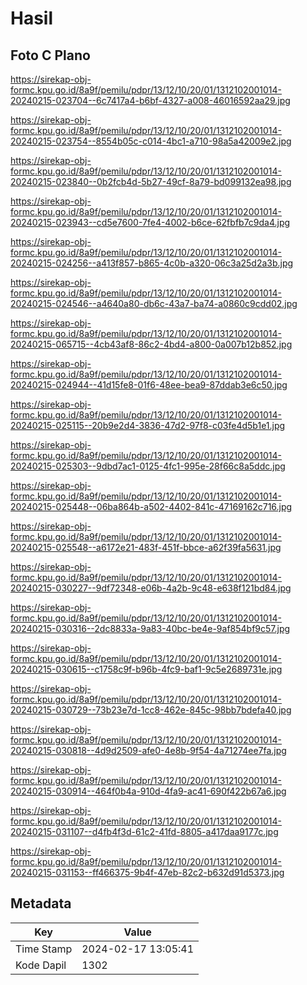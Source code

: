 # Hasil

## Foto C Plano

https://sirekap-obj-formc.kpu.go.id/8a9f/pemilu/pdpr/13/12/10/20/01/1312102001014-20240215-023704--6c7417a4-b6bf-4327-a008-46016592aa29.jpg

https://sirekap-obj-formc.kpu.go.id/8a9f/pemilu/pdpr/13/12/10/20/01/1312102001014-20240215-023754--8554b05c-c014-4bc1-a710-98a5a42009e2.jpg

https://sirekap-obj-formc.kpu.go.id/8a9f/pemilu/pdpr/13/12/10/20/01/1312102001014-20240215-023840--0b2fcb4d-5b27-49cf-8a79-bd099132ea98.jpg

https://sirekap-obj-formc.kpu.go.id/8a9f/pemilu/pdpr/13/12/10/20/01/1312102001014-20240215-023943--cd5e7600-7fe4-4002-b6ce-62fbfb7c9da4.jpg

https://sirekap-obj-formc.kpu.go.id/8a9f/pemilu/pdpr/13/12/10/20/01/1312102001014-20240215-024256--a413f857-b865-4c0b-a320-06c3a25d2a3b.jpg

https://sirekap-obj-formc.kpu.go.id/8a9f/pemilu/pdpr/13/12/10/20/01/1312102001014-20240215-024546--a4640a80-db6c-43a7-ba74-a0860c9cdd02.jpg

https://sirekap-obj-formc.kpu.go.id/8a9f/pemilu/pdpr/13/12/10/20/01/1312102001014-20240215-065715--4cb43af8-86c2-4bd4-a800-0a007b12b852.jpg

https://sirekap-obj-formc.kpu.go.id/8a9f/pemilu/pdpr/13/12/10/20/01/1312102001014-20240215-024944--41d15fe8-01f6-48ee-bea9-87ddab3e6c50.jpg

https://sirekap-obj-formc.kpu.go.id/8a9f/pemilu/pdpr/13/12/10/20/01/1312102001014-20240215-025115--20b9e2d4-3836-47d2-97f8-c03fe4d5b1e1.jpg

https://sirekap-obj-formc.kpu.go.id/8a9f/pemilu/pdpr/13/12/10/20/01/1312102001014-20240215-025303--9dbd7ac1-0125-4fc1-995e-28f66c8a5ddc.jpg

https://sirekap-obj-formc.kpu.go.id/8a9f/pemilu/pdpr/13/12/10/20/01/1312102001014-20240215-025448--06ba864b-a502-4402-841c-47169162c716.jpg

https://sirekap-obj-formc.kpu.go.id/8a9f/pemilu/pdpr/13/12/10/20/01/1312102001014-20240215-025548--a6172e21-483f-451f-bbce-a62f39fa5631.jpg

https://sirekap-obj-formc.kpu.go.id/8a9f/pemilu/pdpr/13/12/10/20/01/1312102001014-20240215-030227--9df72348-e06b-4a2b-9c48-e638f121bd84.jpg

https://sirekap-obj-formc.kpu.go.id/8a9f/pemilu/pdpr/13/12/10/20/01/1312102001014-20240215-030316--2dc8833a-9a83-40bc-be4e-9af854bf9c57.jpg

https://sirekap-obj-formc.kpu.go.id/8a9f/pemilu/pdpr/13/12/10/20/01/1312102001014-20240215-030615--c1758c9f-b96b-4fc9-baf1-9c5e2689731e.jpg

https://sirekap-obj-formc.kpu.go.id/8a9f/pemilu/pdpr/13/12/10/20/01/1312102001014-20240215-030729--73b23e7d-1cc8-462e-845c-98bb7bdefa40.jpg

https://sirekap-obj-formc.kpu.go.id/8a9f/pemilu/pdpr/13/12/10/20/01/1312102001014-20240215-030818--4d9d2509-afe0-4e8b-9f54-4a71274ee7fa.jpg

https://sirekap-obj-formc.kpu.go.id/8a9f/pemilu/pdpr/13/12/10/20/01/1312102001014-20240215-030914--464f0b4a-910d-4fa9-ac41-690f422b67a6.jpg

https://sirekap-obj-formc.kpu.go.id/8a9f/pemilu/pdpr/13/12/10/20/01/1312102001014-20240215-031107--d4fb4f3d-61c2-41fd-8805-a417daa9177c.jpg

https://sirekap-obj-formc.kpu.go.id/8a9f/pemilu/pdpr/13/12/10/20/01/1312102001014-20240215-031153--ff466375-9b4f-47eb-82c2-b632d91d5373.jpg


## Metadata

| Key        | Value               |
| ---------- | ------------------- |
| Time Stamp | 2024-02-17 13:05:41 |
| Kode Dapil | 1302                |




